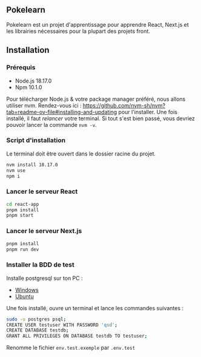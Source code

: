 ## Pokelearn

Pokelearn est un projet d'apprentissage pour apprendre React, Next.js et les librairies nécessaires pour la plupart des projets front.

## Installation

### Prérequis

-   Node.js 18.17.0
-   Npm 10.1.0

Pour télécharger Node.js & votre package manager préféré, nous allons utiliser nvm.
Rendez-vous ici : https://github.com/nvm-sh/nvm?tab=readme-ov-file#installing-and-updating pour l'installer.
Une fois installé, il faut _relancer_ votre terminal. Si tout s'est bien passé, vous devriez pouvoir lancer la commande `nvm -v`.

### Script d'installation

Le terminal doit être ouvert dans le dossier racine du projet.

```bash
nvm install 18.17.0
nvm use
npm i
```

### Lancer le serveur React

```bash
cd react-app
pnpm install
pnpm start
```

### Lancer le serveur Next.js

```bash
pnpm install
pnpm run dev
```

### Installer la BDD de test

Installe postgresql sur ton PC :

-   [Windows](https://medium.com/@itayperry91/get-started-with-postgresql-on-windows-a-juniors-life-4adfa6dd10e)
-   [Ubuntu](https://www.digitalocean.com/community/tutorials/how-to-install-and-use-postgresql-on-ubuntu-22-04)

Une fois installé, ouvre un terminal et lance les commandes suivantes :

```bash
sudo -u postgres psql;
CREATE USER testuser WITH PASSWORD 'qsd';
CREATE DATABASE testdb;
GRANT ALL PRIVILEGES ON DATABASE testdb TO testuser;
```

Renomme le fichier `env.test.exemple` par `.env.test`
